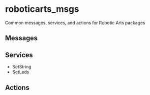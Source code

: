 # roboticarts_msgs

Common messages, services, and actions for Robotic Arts packages 

## Messages


## Services

* SetString
* SetLeds

## Actions

